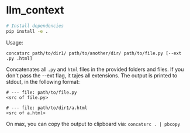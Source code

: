 # llm_context

```sh
# Install dependencies
pip install -e .
```

Usage:
```
concatsrc path/to/dir1/ path/to/another/dir/ path/to/file.py [--ext .py .html] 
```

Concatenates all `.py` and `html` files in the provided folders and files. If you don't pass the --ext flag, it tajes all extensions. The output is printed to stdout, in the following format:
```
# --- file: path/to/file.py
<src of file.py>

# --- file: path/to/dir1/a.html
<src of a.html>
```

On max, you can copy the output to clipboard via:
`concatsrc . | pbcopy`
